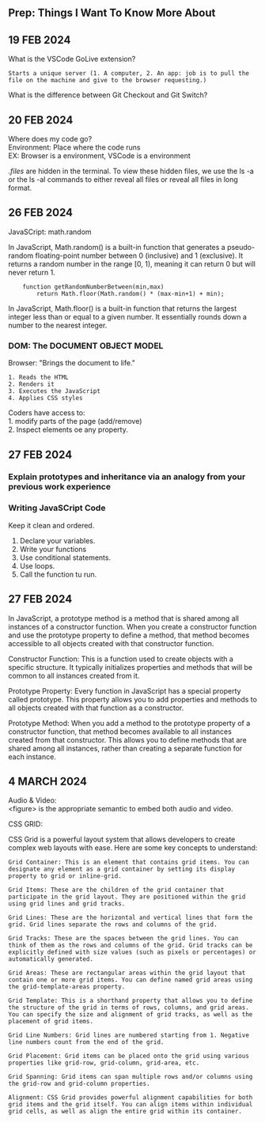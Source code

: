 ## Prep: Things I Want To Know More About

## 19 FEB 2024  

What is the VSCode GoLive extension?  

    Starts a unique server (1. A computer, 2. An app: job is to pull the file on the machine and give to the browser requesting.)  
  
What is the difference between Git Checkout and Git Switch?

## 20 FEB 2024  

Where does my code go?  
Environment: Place where the code runs  
EX: Browser is a environment, VSCode is a environment

*.files* are hidden in the terminal. To view these hidden files, we use the ls -a or the ls -al commands to either reveal all files or reveal all files in long format.  
  
## 26 FEB 2024  

JavaSCript: math.random  

In JavaScript, Math.random() is a built-in function that generates a pseudo-random floating-point number between 0 (inclusive) and 1 (exclusive). It returns a random number in the range \[0, 1), meaning it can return 0 but will never return 1.

        function getRandomNumberBetween(min,max)
            return Math.floor(Math.random() * (max-min+1) + min);

In JavaScript, Math.floor() is a built-in function that returns the largest integer less than or equal to a given number. It essentially rounds down a number to the nearest integer.

### DOM: The DOCUMENT OBJECT MODEL  

Browser: "Brings the document to life."

    1. Reads the HTML
    2. Renders it
    3. Executes the JavaScript
    4. Applies CSS styles  

Coders have access to:  
    1. modify parts of the page (add/remove)  
    2. Inspect elements oe any property.
  
## 27 FEB 2024  

### Explain prototypes and inheritance via an analogy from your previous work experience

### Writing JavaSCript Code

Keep it clean and ordered.

 1. Declare your variables.  
 2. Write your functions
 3. Use conditional statements.
 4. Use loops.
 5. Call the function tu run.
  
## 27 FEB 2024

In JavaScript, a prototype method is a method that is shared among all instances of a constructor function. When you create a constructor function and use the prototype property to define a method, that method becomes accessible to all objects created with that constructor function.

Constructor Function: This is a function used to create objects with a specific structure. It typically initializes properties and methods that will be common to all instances created from it.

Prototype Property: Every function in JavaScript has a special property called prototype. This property allows you to add properties and methods to all objects created with that function as a constructor.

Prototype Method: When you add a method to the prototype property of a constructor function, that method becomes available to all instances created from that constructor. This allows you to define methods that are shared among all instances, rather than creating a separate function for each instance.

## 4 MARCH 2024  

Audio & Video:  
\<figure> is the appropriate semantic to embed both audio and video.

CSS GRID:

CSS Grid is a powerful layout system that allows developers to create complex web layouts with ease. Here are some key concepts to understand:

    Grid Container: This is an element that contains grid items. You can designate any element as a grid container by setting its display property to grid or inline-grid.

    Grid Items: These are the children of the grid container that participate in the grid layout. They are positioned within the grid using grid lines and grid tracks.

    Grid Lines: These are the horizontal and vertical lines that form the grid. Grid lines separate the rows and columns of the grid.

    Grid Tracks: These are the spaces between the grid lines. You can think of them as the rows and columns of the grid. Grid tracks can be explicitly defined with size values (such as pixels or percentages) or automatically generated.

    Grid Areas: These are rectangular areas within the grid layout that contain one or more grid items. You can define named grid areas using the grid-template-areas property.

    Grid Template: This is a shorthand property that allows you to define the structure of the grid in terms of rows, columns, and grid areas. You can specify the size and alignment of grid tracks, as well as the placement of grid items.

    Grid Line Numbers: Grid lines are numbered starting from 1. Negative line numbers count from the end of the grid.

    Grid Placement: Grid items can be placed onto the grid using various properties like grid-row, grid-column, grid-area, etc.

    Grid Spanning: Grid items can span multiple rows and/or columns using the grid-row and grid-column properties.

    Alignment: CSS Grid provides powerful alignment capabilities for both grid items and the grid itself. You can align items within individual grid cells, as well as align the entire grid within its container.
